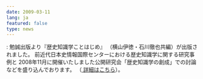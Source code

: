 ```yaml
---
date: 2009-03-11
lang: ja
featured: false
type: news
---
```

: 
勉誠出版より『歴史知識学ことはじめ』
（横山伊徳・石川徹也共編）が出版されました。
前近代日本史情報国際センターにおける歴史知識学に関する研究事例と
2008年11月に開催いたしました公開研究会「歴史知識学の創成」での討論
などを盛り込んでおります。
（<a href="http://www.bensey.co.jp/book/2091.html" target="_blank">
詳細はこちら</a>）。
